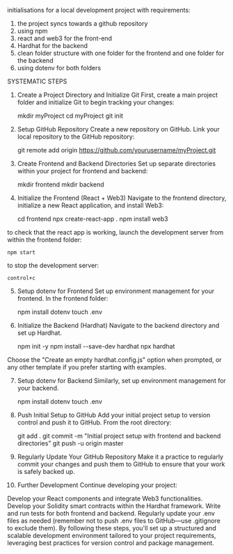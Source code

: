 initialisations for a local development project with requirements:
1) the project syncs towards a github repository
2) using npm
3) react and web3 for the front-end
4) Hardhat for the backend
5) clean folder structure with one folder for the frontend and one folder for the backend
6) using dotenv for both folders

SYSTEMATIC STEPS
1. Create a Project Directory and Initialize Git
First, create a main project folder and initialize Git to begin tracking your changes:

    mkdir myProject
    cd myProject
    git init

2. Setup GitHub Repository
Create a new repository on GitHub. Link your local repository to the GitHub repository:

    git remote add origin https://github.com/yourusername/myProject.git

3. Create Frontend and Backend Directories
Set up separate directories within your project for frontend and backend:

    mkdir frontend
    mkdir backend

4. Initialize the Frontend (React + Web3)
Navigate to the frontend directory, initialize a new React application, and install Web3:

    cd frontend
    npx create-react-app .
    npm install web3

to check that the react app is working, launch the development server from within the frontend folder:

    npm start

to stop the development server:

    control+c

5. Setup dotenv for Frontend
Set up environment management for your frontend. In the frontend folder:

    npm install dotenv
    touch .env

6. Initialize the Backend (Hardhat)
Navigate to the backend directory and set up Hardhat.

    npm init -y
    npm install --save-dev hardhat
    npx hardhat

Choose the "Create an empty hardhat.config.js" option when prompted, or any other template if you prefer starting with examples.

7. Setup dotenv for Backend
Similarly, set up environment management for your backend.

    npm install dotenv
    touch .env

8. Push Initial Setup to GitHub
Add your initial project setup to version control and push it to GitHub. From the root directory:

    git add .
    git commit -m "Initial project setup with frontend and backend directories"
    git push -u origin master

10. Regularly Update Your GitHub Repository
Make it a practice to regularly commit your changes and push them to GitHub to ensure that your work is safely backed up.

11. Further Development
Continue developing your project:

Develop your React components and integrate Web3 functionalities.
Develop your Solidity smart contracts within the Hardhat framework.
Write and run tests for both frontend and backend.
Regularly update your .env files as needed (remember not to push .env files to GitHub—use .gitignore to exclude them).
By following these steps, you'll set up a structured and scalable development environment tailored to your project requirements, leveraging best practices for version control and package management.
